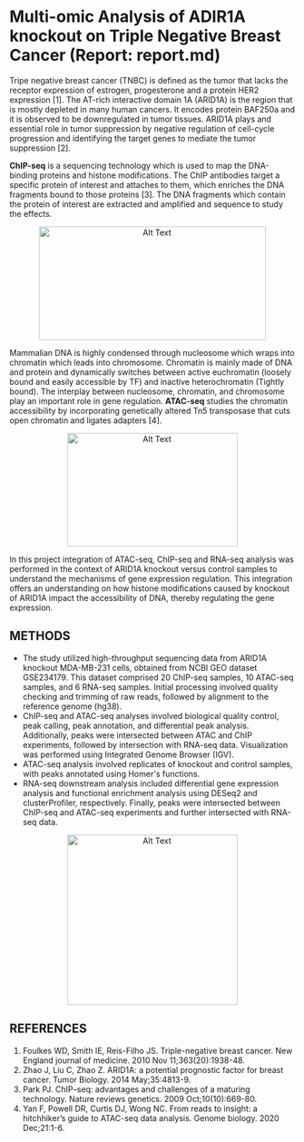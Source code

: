 # Multi-omic Analysis of ADIR1A knockout on Triple Negative Breast Cancer (Report: report.md)

Tripe negative breast cancer (TNBC) is defined as the tumor that lacks the receptor expression of estrogen, progesterone and a protein HER2 expression [1]. The AT-rich interactive domain 1A (ARID1A) is the region that is mostly depleted in many human cancers. It encodes protein BAF250a and it is observed to be downregulated in tumor tissues. ARID1A plays and essential role in tumor suppression by negative regulation of cell-cycle progression and identifying the target genes to mediate the tumor suppression [2].

**ChIP-seq** is a sequencing technology which is used to map the DNA-binding proteins and histone modifications. The ChIP antibodies target a specific protein of interest and attaches to them, which enriches the DNA fragments bound to those proteins [3]. The DNA fragments which contain the protein of interest are extracted and amplified and sequence to study the effects.

<p align="center">
  <img src="images/ChIP-seq2.png" width="400" height="200" alt="Alt Text">
</p>

Mammalian DNA is highly condensed through nucleosome which wraps into chromatin which leads into chromosome. Chromatin is mainly made of DNA and protein and dynamically switches between active euchromatin (loosely bound and easily accessible by TF) and inactive heterochromatin (Tightly bound). The interplay between nucleosome, chromatin, and chromosome
play an important role in gene regulation. **ATAC-seq** studies the chromatin accessibility by incorporating genetically altered Tn5 transposase that cuts open chromatin and ligates adapters [4].

<p align="center">
  <img src="images/ATAC-seq.png" width="300" height="200" alt="Alt Text">
</p>

In this project integration of ATAC-seq, ChIP-seq and RNA-seq analysis was performed in the context of ARID1A knockout versus control samples to understand the mechanisms of gene
expression regulation. This integration offers an understanding on how histone modifications caused by knockout of ARID1A impact the accessibility of DNA, thereby regulating the gene
expression.

## METHODS

- The study utilized high-throughput sequencing data from ARID1A knockout MDA-MB-231 cells, obtained from NCBI GEO dataset GSE234179. This dataset comprised 20 ChIP-seq samples, 10 ATAC-seq samples, and 6 RNA-seq samples. Initial processing involved quality checking and trimming of raw reads, followed by alignment to the reference genome (hg38). 
- ChIP-seq and ATAC-seq analyses involved biological quality control, peak calling, peak annotation, and differential peak analysis. Additionally, peaks were intersected between ATAC and ChIP experiments, followed by intersection with RNA-seq data. Visualization was performed using Integrated Genome Browser (IGV). 
- ATAC-seq analysis involved replicates of knockout and control samples, with peaks annotated using Homer's functions. 
- RNA-seq downstream analysis included differential gene expression analysis and functional enrichment analysis using DESeq2 and clusterProfiler, respectively. Finally, peaks were intersected between ChIP-seq and ATAC-seq experiments and further intersected with RNA-seq data.

<p align="center">
  <img src="images/workflow.png" width="300" height="300" alt="Alt Text">
</p>

## REFERENCES
1. Foulkes WD, Smith IE, Reis-Filho JS. Triple-negative breast cancer. New England journal of medicine. 2010 Nov 11;363(20):1938-48.
2. Zhao J, Liu C, Zhao Z. ARID1A: a potential prognostic factor for breast cancer. Tumor Biology. 2014 May;35:4813-9.
3. Park PJ. ChIP–seq: advantages and challenges of a maturing technology. Nature reviews genetics. 2009 Oct;10(10):669-80.
4. Yan F, Powell DR, Curtis DJ, Wong NC. From reads to insight: a hitchhiker’s guide to ATAC-seq data analysis. Genome biology. 2020 Dec;21:1-6.

